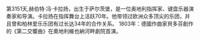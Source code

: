 第3151天,赫伯特·冯·卡拉扬，出生于萨尔茨堡，是一位奥地利指挥家、键盘乐器演奏家和导演。卡拉扬在指挥舞台上活跃70年。他带领过欧洲众多顶尖的乐团，并且曾和柏林爱乐乐团有过长达34年的合作关系。
1803年：德國作曲家貝多芬創作的《第二交響曲》在奧地利維也納河畔劇院首演。